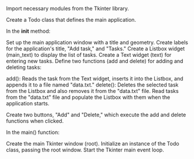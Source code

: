 Import necessary modules from the Tkinter library.

Create a Todo class that defines the main application.

In the __init__ method:

Set up the main application window with a title and geometry.
Create labels for the application's title, "Add task," and "Tasks."
Create a Listbox widget (main_text) to display the list of tasks.
Create a Text widget (text) for entering new tasks.
Define two functions (add and delete) for adding and deleting tasks:

add(): Reads the task from the Text widget, inserts it into the Listbox, and appends it to a file named "data.txt."
delete(): Deletes the selected task from the Listbox and also removes it from the "data.txt" file.
Read tasks from the "data.txt" file and populate the Listbox with them when the application starts.

Create two buttons, "Add" and "Delete," which execute the add and delete functions when clicked.

In the main() function:

Create the main Tkinter window (root).
Initialize an instance of the Todo class, passing the root window.
Start the Tkinter main event loop.

